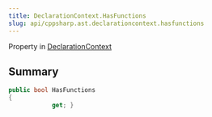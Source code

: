 ```yaml
---
title: DeclarationContext.HasFunctions
slug: api/cppsharp.ast.declarationcontext.hasfunctions
---
```

Property in [DeclarationContext](/api/cppsharp/ast/declarationcontext)

## Summary



```csharp
public bool HasFunctions
{
            get; }
```

